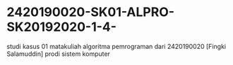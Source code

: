 # 2420190020-SK01-ALPRO-SK20192020-1-4-
studi kasus 01 matakuliah algoritma pemrograman dari 2420190020 [Fingki Salamuddin] prodi sistem komputer
